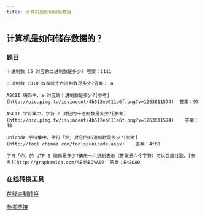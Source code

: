```yaml
---
title: 计算机是如何储存数据
---
```

## 计算机是如何储存数据的？


### 题目
```
十进制数 15 对应的二进制数是多少? 答案：1111
```
```
二进制数 1010 改写成十六进制数是多少?答案： a
```
```
ASCII 编码中，a 对应的十进制数是多少?[参考](http://pic.pimg.tw/isvincent/4b512eb611a6f.png?v=1263611574)  答案：97
```
```
ASCII 字符集中，字符 0 对应的十进制数是多少?[参考](http://pic.pimg.tw/isvincent/4b512eb611a6f.png?v=1263611574)    答案：48
```
```
Unicode 字符集中，字符「你」对应的16进制数是多少?[参考](http://tool.chinaz.com/tools/unicode.aspx)    答案：4f60
```
``` 
字符「你」的 UTF-8 编码是多少?请用十六进制表示（答案是六个字符）可以百度谷歌，[参考](http://graphemica.com/%E4%BD%A0)  答案：E4BDA0
```

### 在线转换工具
[在线进制转换](https://www.sojson.com/hexconvert.html)

[参考链接](https://www.jianshu.com/p/7a09175fa87f)
